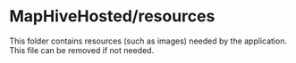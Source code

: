 # MapHiveHosted/resources

This folder contains resources (such as images) needed by the application. This file can
be removed if not needed.
